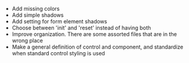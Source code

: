 - Add missing colors
- Add simple shadows
- Add setting for form element shadows
- Choose between 'init' and 'reset' instead of having both
- Improve organization. There are some assorted files that are in the wrong place
- Make a general definition of control and component, and standardize when standard control styling is used
